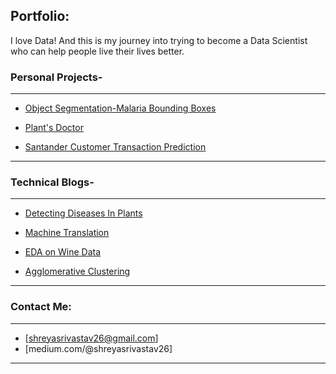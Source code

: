 ## Portfolio:

I love Data! And this is my journey into trying to become a Data Scientist who can help people live their lives better.


### Personal Projects-

---

- [Object Segmentation-Malaria Bounding Boxes](https://github.com/ShreyaSrivastav00/object-segmentation)


- [Plant's Doctor](https://github.com/ShreyaSrivastav00/plant-disease-detection)


- [Santander Customer Transaction Prediction](https://github.com/ShreyaSrivastav00/Santander-customer-transaction-prediction)

---

### Technical Blogs-

---

- [Detecting Diseases In Plants](https://medium.com/analytics-vidhya/plants-doctor-detecting-diseases-in-plants-e5c44c569bdb)

- [Machine Translation](https://medium.com/analytics-vidhya/plants-doctor-detecting-diseases-in-plants-e5c44c569bdb)

- [EDA on Wine Data](https://medium.com/@shreyasrivastav26/exploratory-data-analysis-on-wine-data-set-46ff17a42cd4)

- [Agglomerative Clustering](https://medium.com/@shreyasrivastav26/agglomerative-clustering-d37f2610893)

---

### Contact Me:
---

- [shreyasrivastav26@gmail.com]
- [medium.com/@shreyasrivastav26]

---
